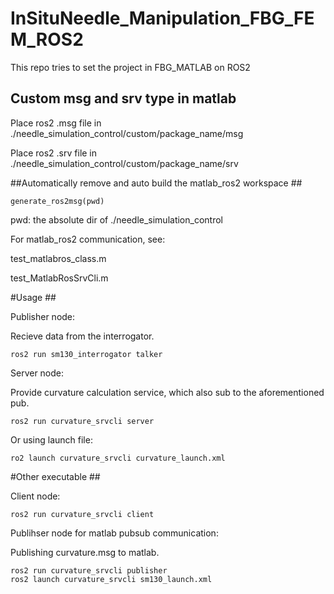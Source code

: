 # InSituNeedle_Manipulation_FBG_FEM_ROS2
This repo tries to set the project in FBG_MATLAB on ROS2

## Custom msg and srv type in matlab ##
Place ros2 .msg file in ./needle_simulation_control/custom/package_name/msg

Place ros2 .srv file in ./needle_simulation_control/custom/package_name/srv

##Automatically remove and auto build the matlab_ros2 workspace ##

    generate_ros2msg(pwd)
pwd: the absolute dir of ./needle_simulation_control

For matlab_ros2 communication, see:

test_matlabros_class.m

test_MatlabRosSrvCli.m

#Usage ##

Publisher node: 

Recieve data from the interrogator.


    ros2 run sm130_interrogator talker

Server node: 

Provide curvature calculation service, which also sub to the aforementioned pub.


    ros2 run curvature_srvcli server

Or using launch file:

    ro2 launch curvature_srvcli curvature_launch.xml

#Other executable ##

Client node:

    ros2 run curvature_srvcli client

Publihser node for matlab pubsub communication:

Publishing curvature.msg to matlab. 

    ros2 run curvature_srvcli publisher
    ros2 launch curvature_srvcli sm130_launch.xml



